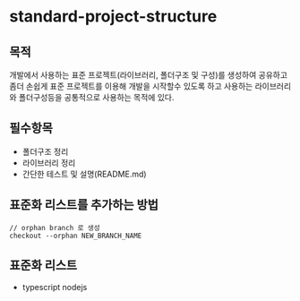 # standard-project-structure

## 목적
개발에서 사용하는 표준 프로젝트(라이브러리, 폴더구조 및 구성)를 생성하여 공유하고 좀더 손쉽게 표준 프로젝트를 이용해 개발을 시작할수 있도록 하고 사용하는 라이브러리와 폴더구성등을 공통적으로 사용하는 목적에 있다.

## 필수항목
* 폴더구조 정리
* 라이브러리 정리
* 간단한 테스트 및 설명(README.md)

## 표준화 리스트를 추가하는 방법
    // orphan branch 로 생성
    checkout --orphan NEW_BRANCH_NAME

## 표준화 리스트
* typescript nodejs

